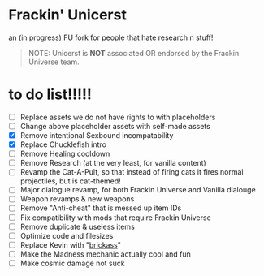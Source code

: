 # Frackin' Unicerst
an (in progress) FU fork for people that hate research n stuff!

> NOTE: Unicerst is __NOT__ associated OR endorsed by the Frackin Universe team.

# to do list!!!!!
- [ ] Replace assets we do not have rights to with placeholders
- [ ] Change above placeholder assets with self-made assets
- [x] Remove intentional Sexbound incompatability
- [x] Replace Chucklefish intro
- [ ] Remove Healing cooldown
- [ ] Remove Research (at the very least, for vanilla content)
- [ ] Revamp the Cat-A-Pult, so that instead of firing cats it fires normal projectiles, but is cat-themed!
- [ ] Major dialogue revamp, for both Frackin Universe and Vanilla dialouge
- [ ] Weapon revamps & new weapons
- [ ] Remove "Anti-cheat" that is messed up item IDs
- [ ] Fix compatibility with mods that require Frackin Universe
- [ ] Remove duplicate & useless items
- [ ] Optimize code and filesizes
- [ ] Replace Kevin with "[brickass](https://cdn.discordapp.com/attachments/965396158832848996/965490172550582332/brickass.png)"
- [ ] Make the Madness mechanic actually cool and fun
- [ ] Make cosmic damage not suck
